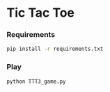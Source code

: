 # Tic Tac Toe

### Requirements

~~~sh
pip install -r requirements.txt
~~~

### Play

~~~sh
python TTT3_game.py
~~~